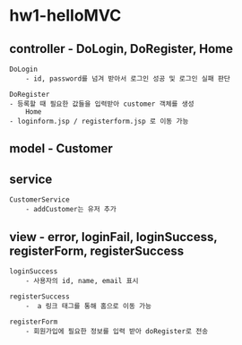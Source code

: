 # hw1-helloMVC



## controller -  DoLogin,  DoRegister, Home

    DoLogin
		- id, password를 넘겨 받아서 로그인 성공 및 로그인 실패 판단

    DoRegister
   	- 등록할 때 필요한 값들을 입력받아 customer 객체를 생성
        Home
   	- loginform.jsp / registerform.jsp 로 이동 가능

## model - Customer

## service
    CustomerService
		- addCustomer는 유저 추가


## view - error, loginFail, loginSuccess, registerForm, registerSuccess

    loginSuccess
    	- 사용자의 id, name, email 표시

    registerSuccess
		-  a 링크 태그를 통해 홈으로 이동 가능

    registerForm
    	- 회원가입에 필요한 정보를 입력 받아 doRegister로 전송
